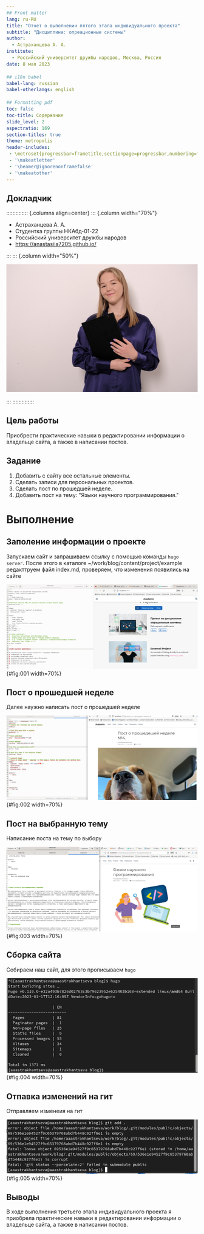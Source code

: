 ```yaml
---
## Front matter
lang: ru-RU
title: "Отчет о выполнении пятого этапа индивидуального проекта"
subtitle: "Дисциплина: опреационные системы"
author:
  - Астраханцева А. А.
institute:
  - Российский университет дружбы народов, Москва, Россия
date: 8 мая 2023

## i18n babel
babel-lang: russian
babel-otherlangs: english

## Formatting pdf
toc: false
toc-title: Содержание
slide_level: 2
aspectratio: 169
section-titles: true
theme: metropolis
header-includes:
 - \metroset{progressbar=frametitle,sectionpage=progressbar,numbering=fraction}
 - '\makeatletter'
 - '\beamer@ignorenonframefalse'
 - '\makeatother'
---
```


## Докладчик

:::::::::::::: {.columns align=center}
::: {.column width="70%"}

  * Астраханцева А. А.
  * Студентка группы НКАбд-01-22
  * Российский университет дружбы народов
  * <https://anastasiia7205.github.io/>

:::
::: {.column width="50%"}

![](./image/nastya.jpg)

:::
::::::::::::::


## Цель работы

Приобрести практические навыки в редактировании информации о владельце сайта, а также  в написании постов.

## Задание

1. Добавить с сайту все остальные элементы.
2. Сделать записи для персональных проектов.
3. Сделать пост по прошедшей неделе.
4. Добавить пост на тему: "Языки научного программирования."

# Выполнение 

## Заполение информации о проекте 

Запускаем сайт и запрашиваем ссылку с помощью команды `hugo server`. После этого в каталоге ~/work/blog/content/project/example редакттруем файл index.md, проверяем, что изменения появились на сайте

![Редактирование информации о проектах](image/1.png){#fig:001 width=70%}

## Пост о прошедшей неделе

Далее наужно написать пост о прошедшей неделе

![Пост о прошедшей неделе](image/2.png){#fig:002 width=70%}

## Пост на выбранную тему

Написание поста на тему по выбору

![Пост на тему по выбору](image/3.png){#fig:003 width=70%}

## Сборка сайта

Собираем наш сайт, для этого прописываем `hugo` 

![Сборка сайта](image/4.png){#fig:004 width=70%}

## Отпавка изменений на гит

Отправляем изменеия на гит 

![Отправка изменений](image/5.png){#fig:005 width=70%}

## Выводы

В ходе выполнения третьего этапа индивидуального проекта я приобрела практические навыки в редактировании информации о владельце сайта, а также  в написании постов.










